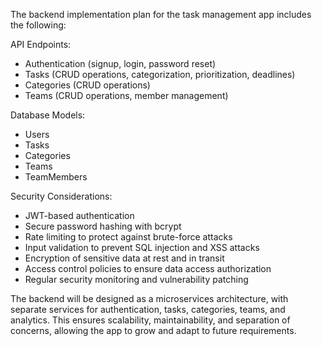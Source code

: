 The backend implementation plan for the task management app includes the following:

API Endpoints:
- Authentication (signup, login, password reset)
- Tasks (CRUD operations, categorization, prioritization, deadlines)
- Categories (CRUD operations)
- Teams (CRUD operations, member management)

Database Models:
- Users
- Tasks
- Categories
- Teams
- TeamMembers

Security Considerations:
- JWT-based authentication
- Secure password hashing with bcrypt
- Rate limiting to protect against brute-force attacks
- Input validation to prevent SQL injection and XSS attacks
- Encryption of sensitive data at rest and in transit
- Access control policies to ensure data access authorization
- Regular security monitoring and vulnerability patching

The backend will be designed as a microservices architecture, with separate services for authentication, tasks, categories, teams, and analytics. This ensures scalability, maintainability, and separation of concerns, allowing the app to grow and adapt to future requirements.